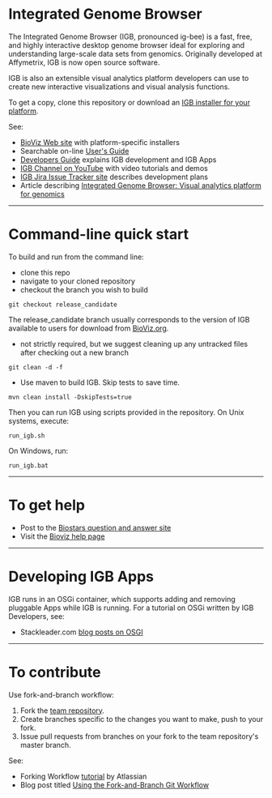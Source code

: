 # Integrated Genome Browser

The Integrated Genome Browser (IGB, pronounced ig-bee) is a fast, free, and highly interactive desktop genome browser ideal for exploring and understanding large-scale data sets from genomics. Originally developed at Affymetrix, IGB is now open source software. 

IGB is also an extensible visual analytics platform developers can use to create new interactive visualizations and visual analysis functions.

To get a copy, clone this repository or download an [IGB installer for your platform](http://bioviz.org/igb/download.html).

See:

* [BioViz Web site](http://www.bioviz.org) with platform-specific installers
* Searchable on-line [User's Guide](https://wiki.transvar.org/display/igbman/Home)
* [Developers Guide](https://wiki.transvar.org/display/igbdevelopers/Home) explains IGB development and IGB Apps
* [IGB Channel on YouTube](https://www.youtube.com/channel/UC0DA2d3YdbQ55ljkRKHRBkg) with video tutorials and demos
* [IGB Jira Issue Tracker site](http://jira.transvar.org) describes development plans
* Article describing [Integrated Genome Browser: Visual analytics platform for genomics](http://bioinformatics.oxfordjournals.org/content/early/2016/04/04/bioinformatics.btw069.long) 

***

# Command-line quick start 

To build and run from the command line:

* clone this repo 
* navigate to your cloned repository
* checkout the branch you wish to build

`git checkout release_candidate` 

The release_candidate branch usually corresponds to the version of IGB available to users for download from [BioViz.org](http://www.bioviz.org). 

* not strictly required, but we suggest cleaning up any untracked files after checking out a new branch

`git clean -d -f`

* Use maven to build IGB. Skip tests to save time.

`mvn clean install -DskipTests=true`

Then you can run IGB using scripts provided in the repository. On Unix systems, execute:

`run_igb.sh` 

On Windows, run:

`run_igb.bat`

***

# To get help

* Post to the [Biostars question and answer site](https://www.biostars.org/p/new/post/?tag_val=igb")
* Visit the [Bioviz help page](http://bioviz.org/igb/help.html)

***

# Developing IGB Apps

IGB runs in an OSGi container, which supports adding and removing pluggable Apps while IGB is running. 
For a tutorial on OSGi written by IGB Developers, see: 

* Stackleader.com [blog posts on OSGI](https://blog.stackleader.com/tags/osgi/)

***

# To contribute

Use fork-and-branch workflow:

1. Fork the [team repository](http://www.bitbucket.org/lorainelab/integrated-genome-browser).
2. Create branches specific to the changes you want to make, push to your fork.
3. Issue pull requests from branches on your fork to the team repository's master branch.

See:

* Forking Workflow [tutorial](https://www.atlassian.com/git/tutorials/comparing-workflows/forking-workflow) by Atlassian
* Blog post titled [Using the Fork-and-Branch Git Workflow](http://blog.scottlowe.org/2015/01/27/using-fork-branch-git-workflow/)
